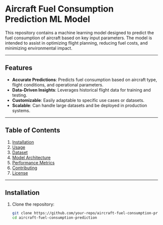 # Aircraft Fuel Consumption Prediction ML Model  
This repository contains a machine learning model designed to predict the fuel consumption of aircraft based on key input parameters. The model is intended to assist in optimizing flight planning, reducing fuel costs, and minimizing environmental impact.

---

## Features  
- **Accurate Predictions**: Predicts fuel consumption based on aircraft type, flight conditions, and operational parameters.  
- **Data-Driven Insights**: Leverages historical flight data for training and testing.  
- **Customizable**: Easily adaptable to specific use cases or datasets.  
- **Scalable**: Can handle large datasets and be deployed in production systems.

---

## Table of Contents  
1. [Installation](#installation)  
2. [Usage](#usage)  
3. [Dataset](#dataset)  
4. [Model Architecture](#model-architecture)  
5. [Performance Metrics](#performance-metrics)  
6. [Contributing](#contributing)  
7. [License](#license)  

---

## Installation  

1. Clone the repository:  
   ```bash  
   git clone https://github.com/your-repo/aircraft-fuel-consumption-prediction.git  
   cd aircraft-fuel-consumption-prediction  
